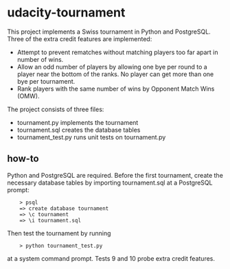 # udacity-tournament

This project implements a Swiss tournament in Python and PostgreSQL. Three of the
extra credit features are implemented:
* Attempt to prevent rematches without matching players too far apart in number of wins.
* Allow an odd number of players by allowing one bye per round to a player near the bottom of the ranks. No player can get more than one bye per tournament.
* Rank players with the same number of wins by Opponent Match Wins (OMW).

The project consists of three files:
* tournament.py implements the tournament
* tournament.sql creates the database tables
* tournament_test.py runs unit tests on tournament.py

## how-to

Python and PostgreSQL are required. Before the first tournament, create the necessary database tables by importing tournament.sql at a PostgreSQL prompt:

		> psql
		=> create database tournament
		=> \c tournament
		=> \i tournament.sql

Then test the tournament by running

		> python tournament_test.py

at a system command prompt. Tests 9 and 10 probe extra credit features.
